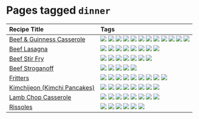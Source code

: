 # Pages tagged `dinner`

|Recipe Title|Tags
|:---|:---|
|[Beef & Guinness Casserole](../recipes/beefandguinnesscasserole.md)|[![](https://img.shields.io/badge/tag-amazing-6d71)](../tags/amazing.md) [![](https://img.shields.io/badge/tag-baked-c6d429)](../tags/baked.md) [![](https://img.shields.io/badge/tag-beef-32613c)](../tags/beef.md) [![](https://img.shields.io/badge/tag-casserole-659a8f)](../tags/casserole.md) [![](https://img.shields.io/badge/tag-dinner-5d33f3)](../tags/dinner.md) [![](https://img.shields.io/badge/tag-guinness-cb29b)](../tags/guinness.md) [![](https://img.shields.io/badge/tag-irish-8ce73b)](../tags/irish.md) [![](https://img.shields.io/badge/tag-large_quantity-8344b1)](../tags/large_quantity.md) [![](https://img.shields.io/badge/tag-long_cook_time-3a4f8e)](../tags/long_cook_time.md) [![](https://img.shields.io/badge/tag-long_prep_time-91514)](../tags/long_prep_time.md) [![](https://img.shields.io/badge/tag-messy-6984a1)](../tags/messy.md) [![](https://img.shields.io/badge/tag-tricky-bb15fd)](../tags/tricky.md)|
|[Beef Lasagna](../recipes/beeflasagna.md)|[![](https://img.shields.io/badge/tag-baked-c6d429)](../tags/baked.md) [![](https://img.shields.io/badge/tag-beef-32613c)](../tags/beef.md) [![](https://img.shields.io/badge/tag-dairy-1754e4)](../tags/dairy.md) [![](https://img.shields.io/badge/tag-dinner-5d33f3)](../tags/dinner.md) [![](https://img.shields.io/badge/tag-easy-d4602a)](../tags/easy.md) [![](https://img.shields.io/badge/tag-italian-eadebe)](../tags/italian.md) [![](https://img.shields.io/badge/tag-pasta-5b6ac0)](../tags/pasta.md) [![](https://img.shields.io/badge/tag-stovetop-517a72)](../tags/stovetop.md)|
|[Beef Stir Fry](../recipes/beefstirfry.md)|[![](https://img.shields.io/badge/tag-asian-95446)](../tags/asian.md) [![](https://img.shields.io/badge/tag-beef-32613c)](../tags/beef.md) [![](https://img.shields.io/badge/tag-dinner-5d33f3)](../tags/dinner.md) [![](https://img.shields.io/badge/tag-lunch-4d8aaa)](../tags/lunch.md) [![](https://img.shields.io/badge/tag-pasta-5b6ac0)](../tags/pasta.md) [![](https://img.shields.io/badge/tag-stovetop-517a72)](../tags/stovetop.md) [![](https://img.shields.io/badge/tag-versatile-acbc2f)](../tags/versatile.md)|
|[Beef Stroganoff](../recipes/beefstroganoff.md)|[![](https://img.shields.io/badge/tag-beef-32613c)](../tags/beef.md) [![](https://img.shields.io/badge/tag-dairy-1754e4)](../tags/dairy.md) [![](https://img.shields.io/badge/tag-dinner-5d33f3)](../tags/dinner.md) [![](https://img.shields.io/badge/tag-russian-ad1215)](../tags/russian.md) [![](https://img.shields.io/badge/tag-stovetop-517a72)](../tags/stovetop.md)|
|[Fritters](../recipes/fritters.md)|[![](https://img.shields.io/badge/tag-chicken-42963a)](../tags/chicken.md) [![](https://img.shields.io/badge/tag-dairy-1754e4)](../tags/dairy.md) [![](https://img.shields.io/badge/tag-dinner-5d33f3)](../tags/dinner.md) [![](https://img.shields.io/badge/tag-family-ab4f55)](../tags/family.md) [![](https://img.shields.io/badge/tag-fried-da139a)](../tags/fried.md) [![](https://img.shields.io/badge/tag-ham-c02c21)](../tags/ham.md) [![](https://img.shields.io/badge/tag-lamb-2b6571)](../tags/lamb.md) [![](https://img.shields.io/badge/tag-leftovers-1fc54)](../tags/leftovers.md) [![](https://img.shields.io/badge/tag-vegetables-32c994)](../tags/vegetables.md)|
|[Kimchijeon (Kimchi Pancakes)](../recipes/kimchipancakes.md)|[![](https://img.shields.io/badge/tag-dinner-5d33f3)](../tags/dinner.md) [![](https://img.shields.io/badge/tag-easy-d4602a)](../tags/easy.md) [![](https://img.shields.io/badge/tag-fried-da139a)](../tags/fried.md) [![](https://img.shields.io/badge/tag-korean-d82abc)](../tags/korean.md) [![](https://img.shields.io/badge/tag-lunch-4d8aaa)](../tags/lunch.md) [![](https://img.shields.io/badge/tag-stovetop-517a72)](../tags/stovetop.md) [![](https://img.shields.io/badge/tag-vegan-e5c1d4)](../tags/vegan.md) [![](https://img.shields.io/badge/tag-vegetarian-10cdd6)](../tags/vegetarian.md)|
|[Lamb Chop Casserole](../recipes/lambchopcasserole.md)|[![](https://img.shields.io/badge/tag-aussie-708555)](../tags/aussie.md) [![](https://img.shields.io/badge/tag-baked-c6d429)](../tags/baked.md) [![](https://img.shields.io/badge/tag-battered-94b8ca)](../tags/battered.md) [![](https://img.shields.io/badge/tag-casserole-659a8f)](../tags/casserole.md) [![](https://img.shields.io/badge/tag-dinner-5d33f3)](../tags/dinner.md) [![](https://img.shields.io/badge/tag-family-ab4f55)](../tags/family.md) [![](https://img.shields.io/badge/tag-fried-da139a)](../tags/fried.md) [![](https://img.shields.io/badge/tag-lamb-2b6571)](../tags/lamb.md)|
|[Rissoles](../recipes/rissoles.md)|[![](https://img.shields.io/badge/tag-aussie-708555)](../tags/aussie.md) [![](https://img.shields.io/badge/tag-beef-32613c)](../tags/beef.md) [![](https://img.shields.io/badge/tag-dinner-5d33f3)](../tags/dinner.md) [![](https://img.shields.io/badge/tag-easy-d4602a)](../tags/easy.md) [![](https://img.shields.io/badge/tag-family-ab4f55)](../tags/family.md) [![](https://img.shields.io/badge/tag-fried-da139a)](../tags/fried.md)|